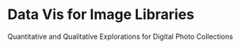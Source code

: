 # Data Vis for Image Libraries
Quantitative and Qualitative Explorations for Digital Photo Collections


